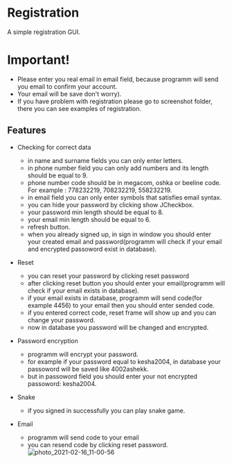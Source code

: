 # Registration

A simple registration GUI.

# Important!
 * Please enter you real email in email field, because programm will send you email to confirm your account.
 * Your email will be save don't worry).
 * If you have problem with registration please go to screenshot folder, there you can see examples of registration.

## Features
  * Checking for correct data
    * in name and surname fields you can only enter letters.
    * in phone number field you can only add numbers and its length should be equal to 9.
    * phone number code should be in megacom, oshka or beeline code. For example : 778232219, 708232219, 558232219.
    * in email field you can only enter symbols that satisfies email syntax.
    * you can hide your password by clicking show JCheckbox.
    * your password min length should be equal to 8.
    * your email min length should be equal to 6.
    * refresh button.
    * when you already signed up, in sign in window you should enter your created email and password(programm will check if your email and encrypted passoword exist in database).
    
  * Reset
    * you can reset your password by clicking reset password
    * after clicking reset button you should enter your email(programm will check if your email exists in database).
    * if your email exists in database, programm will send code(for example 4456) to your email then you should enter sended code.
    * if you entered correct code, reset frame will show up and you can change your password.
    * now in database you password will be changed and encrypted.
    
  * Password encryption
    * programm will encrypt your password.
    * for example if your password equal to kesha2004, in database your passoword will be saved like 4002ashekk.
    * but in passoword field you should enter your not encrypted passoword: kesha2004.
    
  * Snake
    * if you signed in successfully you can play snake game.
  
    
  * Email
    * programm will send code to your email
    * you can resend code by clicking reset password.
    ![photo_2021-02-16_11-00-56](https://user-images.githubusercontent.com/71791856/108020352-65a0f100-7046-11eb-97f3-cfb531b8133a.jpg)

    

